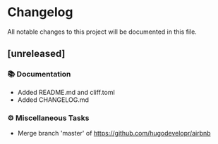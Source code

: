 # Changelog

All notable changes to this project will be documented in this file.

## [unreleased]

### 📚 Documentation

- Added README.md and cliff.toml
- Added CHANGELOG.md

### ⚙️ Miscellaneous Tasks

- Merge branch 'master' of https://github.com/hugodevelopr/airbnb

<!-- generated by git-cliff -->
